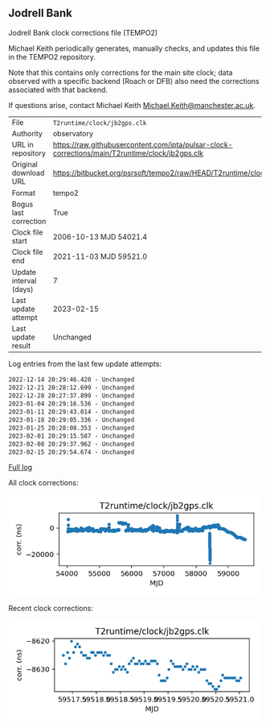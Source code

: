 
## Jodrell Bank

Jodrell Bank clock corrections file (TEMPO2)

Michael Keith periodically generates, manually checks, and updates
this file in the TEMPO2 repository.

Note that this contains only corrections for the main site clock;
data observed with a specific backend (Roach or DFB) also
need the corrections associated with that backend.

If questions arise, contact Michael Keith
<Michael.Keith@manchester.ac.uk>.

|     |     |
|:--- |:--- |
| File | `T2runtime/clock/jb2gps.clk` |
| Authority | observatory |
| URL in repository | <https://raw.githubusercontent.com/ipta/pulsar-clock-corrections/main/T2runtime/clock/jb2gps.clk> |
| Original download URL | <https://bitbucket.org/psrsoft/tempo2/raw/HEAD/T2runtime/clock/jb2gps.clk> |
| Format | tempo2 |
| Bogus last correction | True |
| Clock file start | 2006-10-13 MJD 54021.4 |
| Clock file end | 2021-11-03 MJD 59521.0 |
| Update interval (days) | 7 |
| Last update attempt | 2023-02-15 |
| Last update result | Unchanged |

Log entries from the last few update attempts:
```
2022-12-14 20:29:46.420 - Unchanged
2022-12-21 20:28:12.699 - Unchanged
2022-12-28 20:27:37.899 - Unchanged
2023-01-04 20:29:16.536 - Unchanged
2023-01-11 20:29:43.014 - Unchanged
2023-01-18 20:29:05.336 - Unchanged
2023-01-25 20:28:08.353 - Unchanged
2023-02-01 20:29:15.587 - Unchanged
2023-02-08 20:29:37.962 - Unchanged
2023-02-15 20:29:54.674 - Unchanged
```
[Full log](https://raw.githubusercontent.com/ipta/pulsar-clock-corrections/main/log/T2runtime/clock/jb2gps.clk.log)


All clock corrections:

![plot of all clock corrections](jb2gps.clk.png "All corrections")

Recent clock corrections:

![plot of recent clock corrections](jb2gps.clk.short.png "Recent corrections")


